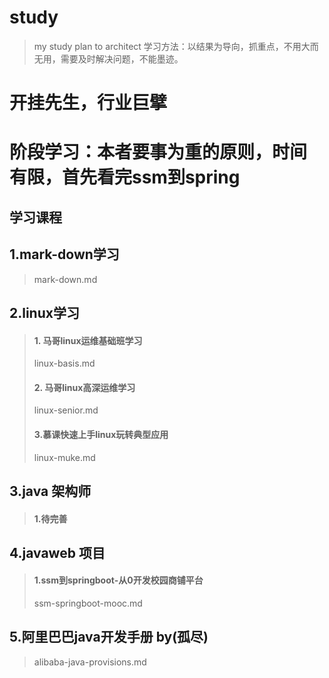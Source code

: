# study
> my study plan to architect
> 学习方法：以结果为导向，抓重点，不用大而无用，需要及时解决问题，不能墨迹。
# 开挂先生，行业巨擘

# **阶段学习**：本者要事为重的原则，时间有限，首先看完ssm到spring

## 学习课程

## 1.mark-down学习
> mark-down.md

## 2.linux学习
> #### 1. 马哥linux运维基础班学习
> linux-basis.md
> #### 2. 马哥linux高深运维学习
> linux-senior.md
> #### 3.慕课快速上手linux玩转典型应用
> linux-muke.md

## 3.java 架构师
> #### 1.待完善

## 4.javaweb 项目
> #### 1.ssm到springboot-从0开发校园商铺平台
> ssm-springboot-mooc.md

## 5.阿里巴巴java开发手册 by(孤尽)
> alibaba-java-provisions.md
